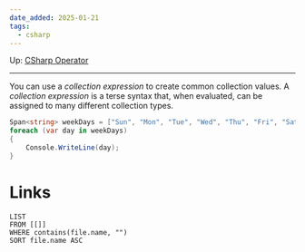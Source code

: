 ```yaml
---
date_added: 2025-01-21
tags:
  - csharp
---
```

Up: [CSharp Operator](CSharp%20Operator.md)
___
 You can use a _collection expression_ to create common collection values. A _collection expression_ is a terse syntax that, when evaluated, can be assigned to many different collection types.
```cs
Span<string> weekDays = ["Sun", "Mon", "Tue", "Wed", "Thu", "Fri", "Sat"];
foreach (var day in weekDays)
{
    Console.WriteLine(day);
}
```
# Links
```dataview
LIST
FROM [[]]
WHERE contains(file.name, "")
SORT file.name ASC
```

